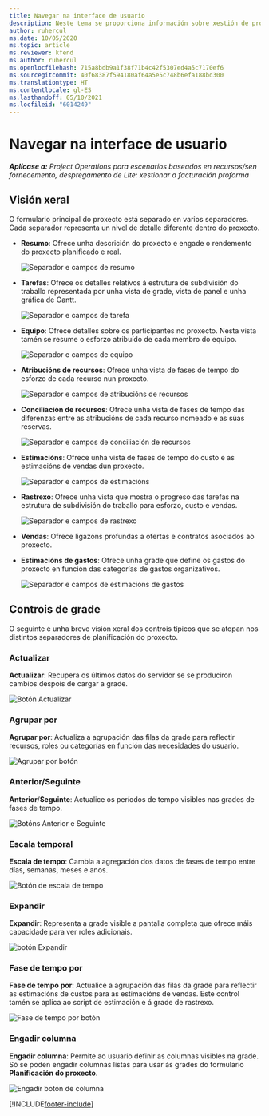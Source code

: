 ```yaml
---
title: Navegar na interface de usuario
description: Neste tema se proporciona información sobre xestión de proxectos en Dynamics 365 Project Operations.
author: ruhercul
ms.date: 10/05/2020
ms.topic: article
ms.reviewer: kfend
ms.author: ruhercul
ms.openlocfilehash: 715a8bdb9a1f38f71b4c42f5307ed4a5c7170ef6
ms.sourcegitcommit: 40f68387f594180af64a5e5c748b6efa188bd300
ms.translationtype: HT
ms.contentlocale: gl-ES
ms.lasthandoff: 05/10/2021
ms.locfileid: "6014249"
---
```

# <a name="navigating-the-user-interface"></a>Navegar na interface de usuario

_**Aplícase a:** Project Operations para escenarios baseados en recursos/sen fornecemento, despregamento de Lite: xestionar a facturación proforma_

## <a name="overview"></a>Visión xeral

O formulario principal do proxecto está separado en varios separadores. Cada separador representa un nivel de detalle diferente dentro do proxecto.

- **Resumo**: Ofrece unha descrición do proxecto e engade o rendemento do proxecto planificado e real.

    ![Separador e campos de resumo](media/navigation7.png)

- **Tarefas**: Ofrece os detalles relativos á estrutura de subdivisión do traballo representada por unha vista de grade, vista de panel e unha gráfica de Gantt.

    ![Separador e campos de tarefa](media/navigation8.png)

- **Equipo**: Ofrece detalles sobre os participantes no proxecto. Nesta vista tamén se resume o esforzo atribuído de cada membro do equipo.

    ![Separador e campos de equipo](media/navigation9.png)

- **Atribucións de recursos**: Ofrece unha vista de fases de tempo do esforzo de cada recurso nun proxecto.

    ![Separador e campos de atribucións de recursos](media/navigation10.png)

- **Conciliación de recursos**: Ofrece unha vista de fases de tempo das diferenzas entre as atribucións de cada recurso nomeado e as súas reservas.

    ![Separador e campos de conciliación de recursos](media/navigation11.png)

- **Estimacións**: Ofrece unha vista de fases de tempo do custo e as estimacións de vendas dun proxecto.

    ![Separador e campos de estimacións](media/navigation12.png)

- **Rastrexo**: Ofrece unha vista que mostra o progreso das tarefas na estrutura de subdivisión do traballo para esforzo, custo e vendas.

    ![Separador e campos de rastrexo](media/navigation13.png)

- **Vendas**: Ofrece ligazóns profundas a ofertas e contratos asociados ao proxecto.

- **Estimacións de gastos**: Ofrece unha grade que define os gastos do proxecto en función das categorías de gastos organizativos.

    ![Separador e campos de estimacións de gastos](media/navigation14.png)

## <a name="grid-controls"></a>Controis de grade

O seguinte é unha breve visión xeral dos controis típicos que se atopan nos distintos separadores de planificación do proxecto.

### <a name="refresh"></a>Actualizar

**Actualizar**: Recupera os últimos datos do servidor se se produciron cambios despois de cargar a grade.

![Botón Actualizar](media/navigation7.png)

### <a name="group-by"></a>Agrupar por

**Agrupar por**: Actualiza a agrupación das filas da grade para reflectir recursos, roles ou categorías en función das necesidades do usuario.

![Agrupar por botón](media/navigation6.png)

### <a name="previousnext"></a>Anterior/Seguinte

**Anterior**/**Seguinte**: Actualice os períodos de tempo visibles nas grades de fases de tempo.

![Botóns Anterior e Seguinte](media/navigation2.png)

### <a name="timescale"></a>Escala temporal

**Escala de tempo**: Cambia a agregación dos datos de fases de tempo entre días, semanas, meses e anos.

![Botón de escala de tempo](media/navigation3.png)

### <a name="expand"></a>Expandir

**Expandir**: Representa a grade visible a pantalla completa que ofrece máis capacidade para ver roles adicionais.

![botón Expandir](media/navigation4.png)

### <a name="time-phase-by"></a>Fase de tempo por

**Fase de tempo por**: Actualice a agrupación das filas da grade para reflectir as estimacións de custos para as estimacións de vendas. Este control tamén se aplica ao script de estimación e á grade de rastrexo.

![Fase de tempo por botón](media/navigation0.png)

### <a name="add-column"></a>Engadir columna

**Engadir columna**: Permite ao usuario definir as columnas visibles na grade. Só se poden engadir columnas listas para usar ás grades do formulario **Planificación do proxecto**.

![Engadir botón de columna](media/navigation5.png)


[!INCLUDE[footer-include](../includes/footer-banner.md)]